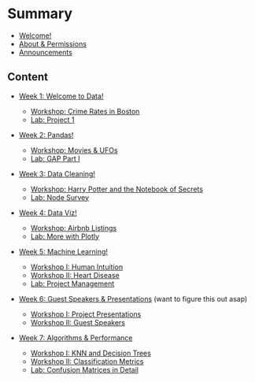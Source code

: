 # Summary

* [Welcome!](README.md)
* [About & Permissions](tools/about/ABOUT.md)
* [Announcements](tools/about/announcements.md)

## Content
* [Week 1: Welcome to Data!](week-1/README.md)    
    * [Workshop: Crime Rates in Boston](week-1/workshop/README.md)     
    * [Lab: Project 1](projects/project-1/README.md)

* [Week 2: Pandas!](week-2/README.md)
    * [Workshop: Movies & UFOs](week-2/workshop/README.md)     
    * [Lab: GAP Part I](week-2/lab/README.md)  

* [Week 3: Data Cleaning!](week-3/README.md)    
    * [Workshop: Harry Potter and the Notebook of Secrets](week-3/workshop/README.md)     
    * [Lab: Node Survey](week-3/lab/README.md)  

* [Week 4: Data Viz!](week-4/README.md)    
    * [Workshop: Airbnb Listings](week-4/workshop/README.md)     
    * [Lab: More with Plotly](week-4/lab/README.md)

* [Week 5: Machine Learning!](week-6/README.md)    
    * [Workshop I: Human Intuition](week-6/workshop/intro-ml.md)    
    * [Workshop II: Heart Disease](week-6/workshop/README.md)     
    * [Lab: Project Management](archives/ml-article/README.md) 

* [Week 6: Guest Speakers & Presentations](week-5/README.md)    (want to figure this out asap)
    * [Workshop I: Project Presentations](week-5/README.md)
    * [Workshop II: Guest Speakers](week-5/README.md) 


* [Week 7: Algorithms & Performance](week-7/README.md)    
    * [Workshop I: KNN and Decision Trees](week-7/workshop/README.md)   
    * [Workshop II: Classification Metrics](week-7/workshop/classification-metrics/README.md)    
    * [Lab: Confusion Matrices in Detail](week-7/lab/README.md)  
    <!--
* [Week 8: Regression Models & Bias Variance](week-8/README.md)    
    * [Workshop I: Linear Regression](week-8/workshop/lin-reg/lin-reg.md)    
    * [Workshop II: Bias Variance](week-8/workshop/bias-var/bias_var.md)    (Switch this with Lab?)
    * [Lab: Logistic Regression](week-8/lab/log-reg.md)    
    * [Mid-Semester Feedback Form](https://fall21-midsemester.paperform.co/)

* [Week 9: NLP + PCA](week-9/README.md)    (still up in the air)
    * [Workshop I: NLP](week-9/workshop/README.md)        
    * [Workshop II: PCA](week-9/workshop/pca.md)        

* [Week 10: Show and Tell!](week-10/README.md)

## Archives

* [DevOps!](archives/devops/README.md)    
    * [Workshop: ASCII Star Wars](archives/devops/workshop/README.md)     
    * [Workshop I: Bash for Beginners](archives/devops/workshop/bash.md)    
    * [Workshop II: Guide to Git](archives/devops/workshop/git.md)    
    * [Workshop III: Environments made Easy](archives/devops/workshop/venv.md)    
-->
## Projects
* [Part I: Defining the Scope](projects/project-1/scoping.md)  
* [Part II: Data Exploration](projects/project-2/README.md)    
* [Part III: Predictive Modelling](projects/project-3/README.md) 
